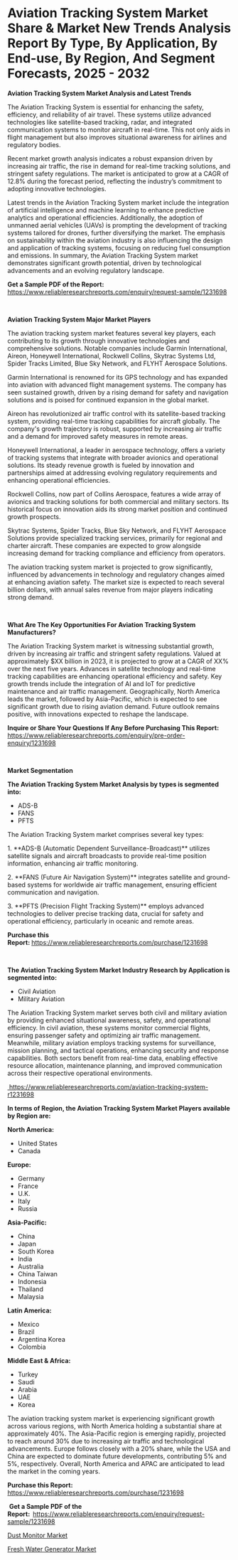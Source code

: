 <p><h1>Aviation Tracking System Market Share & Market New Trends Analysis Report By Type, By Application, By End-use, By Region, And Segment Forecasts, 2025 - 2032</h1></p><p><strong>Aviation Tracking System Market Analysis and Latest Trends</strong></p>
<p><p>The Aviation Tracking System is essential for enhancing the safety, efficiency, and reliability of air travel. These systems utilize advanced technologies like satellite-based tracking, radar, and integrated communication systems to monitor aircraft in real-time. This not only aids in flight management but also improves situational awareness for airlines and regulatory bodies. </p><p>Recent market growth analysis indicates a robust expansion driven by increasing air traffic, the rise in demand for real-time tracking solutions, and stringent safety regulations. The market is anticipated to grow at a CAGR of 12.8% during the forecast period, reflecting the industry’s commitment to adopting innovative technologies. </p><p>Latest trends in the Aviation Tracking System market include the integration of artificial intelligence and machine learning to enhance predictive analytics and operational efficiencies. Additionally, the adoption of unmanned aerial vehicles (UAVs) is prompting the development of tracking systems tailored for drones, further diversifying the market. The emphasis on sustainability within the aviation industry is also influencing the design and application of tracking systems, focusing on reducing fuel consumption and emissions. In summary, the Aviation Tracking System market demonstrates significant growth potential, driven by technological advancements and an evolving regulatory landscape.</p></p>
<p><strong>Get a Sample PDF of the Report:&nbsp;</strong> <a href="https://www.reliableresearchreports.com/enquiry/request-sample/1231698?utm_campaign=117&utm_medium=2&utm_source=Github&utm_content=ia&utm_term=21022025&utm_id=aviation-tracking-system">https://www.reliableresearchreports.com/enquiry/request-sample/1231698</a></p>
<p>&nbsp;</p>
<p><strong>Aviation Tracking System Major Market Players</strong></p>
<p><p>The aviation tracking system market features several key players, each contributing to its growth through innovative technologies and comprehensive solutions. Notable companies include Garmin International, Aireon, Honeywell International, Rockwell Collins, Skytrac Systems Ltd, Spider Tracks Limited, Blue Sky Network, and FLYHT Aerospace Solutions.</p><p>Garmin International is renowned for its GPS technology and has expanded into aviation with advanced flight management systems. The company has seen sustained growth, driven by a rising demand for safety and navigation solutions and is poised for continued expansion in the global market.</p><p>Aireon has revolutionized air traffic control with its satellite-based tracking system, providing real-time tracking capabilities for aircraft globally. The company's growth trajectory is robust, supported by increasing air traffic and a demand for improved safety measures in remote areas.</p><p>Honeywell International, a leader in aerospace technology, offers a variety of tracking systems that integrate with broader avionics and operational solutions. Its steady revenue growth is fueled by innovation and partnerships aimed at addressing evolving regulatory requirements and enhancing operational efficiencies.</p><p>Rockwell Collins, now part of Collins Aerospace, features a wide array of avionics and tracking solutions for both commercial and military sectors. Its historical focus on innovation aids its strong market position and continued growth prospects.</p><p>Skytrac Systems, Spider Tracks, Blue Sky Network, and FLYHT Aerospace Solutions provide specialized tracking services, primarily for regional and charter aircraft. These companies are expected to grow alongside increasing demand for tracking compliance and efficiency from operators.</p><p>The aviation tracking system market is projected to grow significantly, influenced by advancements in technology and regulatory changes aimed at enhancing aviation safety. The market size is expected to reach several billion dollars, with annual sales revenue from major players indicating strong demand.</p></p>
<p>&nbsp;</p>
<p><strong>What Are The Key Opportunities For Aviation Tracking System Manufacturers?</strong></p>
<p><p>The Aviation Tracking System market is witnessing substantial growth, driven by increasing air traffic and stringent safety regulations. Valued at approximately $XX billion in 2023, it is projected to grow at a CAGR of XX% over the next five years. Advances in satellite technology and real-time tracking capabilities are enhancing operational efficiency and safety. Key growth trends include the integration of AI and IoT for predictive maintenance and air traffic management. Geographically, North America leads the market, followed by Asia-Pacific, which is expected to see significant growth due to rising aviation demand. Future outlook remains positive, with innovations expected to reshape the landscape.</p></p>
<p><strong>Inquire or Share Your Questions If Any Before Purchasing This Report:</strong> <a href="https://www.reliableresearchreports.com/enquiry/pre-order-enquiry/1231698?utm_campaign=117&utm_medium=2&utm_source=Github&utm_content=ia&utm_term=21022025&utm_id=aviation-tracking-system">https://www.reliableresearchreports.com/enquiry/pre-order-enquiry/1231698</a></p>
<p>&nbsp;</p>
<p><strong>Market Segmentation</strong></p>
<p><strong>The Aviation Tracking System Market Analysis by types is segmented into:</strong></p>
<p><ul><li>ADS-B</li><li>FANS</li><li>PFTS</li></ul></p>
<p><p>The Aviation Tracking System market comprises several key types: </p><p>1. **ADS-B (Automatic Dependent Surveillance-Broadcast)** utilizes satellite signals and aircraft broadcasts to provide real-time position information, enhancing air traffic monitoring. </p><p>2. **FANS (Future Air Navigation System)** integrates satellite and ground-based systems for worldwide air traffic management, ensuring efficient communication and navigation. </p><p>3. **PFTS (Precision Flight Tracking System)** employs advanced technologies to deliver precise tracking data, crucial for safety and operational efficiency, particularly in oceanic and remote areas.</p></p>
<p><strong>Purchase this Report:&nbsp;</strong><a href="https://www.reliableresearchreports.com/purchase/1231698?utm_campaign=117&utm_medium=2&utm_source=Github&utm_content=ia&utm_term=21022025&utm_id=aviation-tracking-system">https://www.reliableresearchreports.com/purchase/1231698</a></p>
<p>&nbsp;</p>
<p><strong>The Aviation Tracking System Market Industry Research by Application is segmented into:</strong></p>
<p><ul><li>Civil Aviation</li><li>Military Aviation</li></ul></p>
<p><p>The Aviation Tracking System market serves both civil and military aviation by providing enhanced situational awareness, safety, and operational efficiency. In civil aviation, these systems monitor commercial flights, ensuring passenger safety and optimizing air traffic management. Meanwhile, military aviation employs tracking systems for surveillance, mission planning, and tactical operations, enhancing security and response capabilities. Both sectors benefit from real-time data, enabling effective resource allocation, maintenance planning, and improved communication across their respective operational environments.</p></p>
<p><a href="https://www.reliableresearchreports.com/aviation-tracking-system-r1231698?utm_campaign=117&utm_medium=2&utm_source=Github&utm_content=ia&utm_term=21022025&utm_id=aviation-tracking-system">&nbsp;https://www.reliableresearchreports.com/aviation-tracking-system-r1231698</a></p>
<p><strong>In terms of Region, the Aviation Tracking System Market Players available by Region are:</strong></p>
<p>
    <p> <strong> North America: </strong>
        <ul>
            <li>United States</li>
            <li>Canada</li>
        </ul>
        </p> 
    <p> <strong> Europe: </strong>
        <ul>
            <li>Germany</li>
            <li>France</li>
            <li>U.K.</li>
            <li>Italy</li>
            <li>Russia</li>
        </ul>
        </p> 
    <p> <strong> Asia-Pacific: </strong>
        <ul>
            <li>China</li>
            <li>Japan</li>
            <li>South Korea</li>
            <li>India</li>
            <li>Australia</li>
            <li>China Taiwan</li>
            <li>Indonesia</li>
            <li>Thailand</li>
            <li>Malaysia</li>
        </ul>
        </p> 
    <p> <strong> Latin America: </strong>
        <ul>
            <li>Mexico</li>
            <li>Brazil</li>
            <li>Argentina Korea</li>
            <li>Colombia</li>
        </ul>
        </p> 
    <p> <strong> Middle East & Africa: </strong>
        <ul>
            <li>Turkey</li>
            <li>Saudi</li>
            <li>Arabia</li>
            <li>UAE</li>
            <li>Korea</li>
        </ul>
    </p>
    </p>
<p><p>The aviation tracking system market is experiencing significant growth across various regions, with North America holding a substantial share at approximately 40%. The Asia-Pacific region is emerging rapidly, projected to reach around 30% due to increasing air traffic and technological advancements. Europe follows closely with a 20% share, while the USA and China are expected to dominate future developments, contributing 5% and 5%, respectively. Overall, North America and APAC are anticipated to lead the market in the coming years.</p></p>
<p><strong>Purchase this Report: </strong><a href="https://www.reliableresearchreports.com/purchase/1231698?utm_campaign=117&utm_medium=2&utm_source=Github&utm_content=ia&utm_term=21022025&utm_id=aviation-tracking-system">https://www.reliableresearchreports.com/purchase/1231698</a></p>
<p>&nbsp;<strong>Get a Sample PDF of the Report:&nbsp;&nbsp;</strong><a href="https://www.reliableresearchreports.com/enquiry/request-sample/1231698?utm_campaign=117&utm_medium=2&utm_source=Github&utm_content=ia&utm_term=21022025&utm_id=aviation-tracking-system">https://www.reliableresearchreports.com/enquiry/request-sample/1231698</a></p>
<p><strong></strong></p>
<p><p><a href="https://github.com/RickHolmes3/Market-Research-Report-List-7/blob/main/dust-monitor-market.md?utm_campaign=117&utm_medium=2&utm_source=Github&utm_content=ia&utm_term=21022025&utm_id=aviation-tracking-system">Dust Monitor Market</a></p><p><a href="https://github.com/bmorecock/Market-Research-Report-List-6/blob/main/fresh-water-generator-market.md?utm_campaign=117&utm_medium=2&utm_source=Github&utm_content=ia&utm_term=21022025&utm_id=aviation-tracking-system">Fresh Water Generator Market</a></p></p>